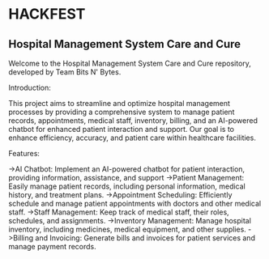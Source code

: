 # **HACKFEST**

## **Hospital Management System Care and Cure**

Welcome to the Hospital Management System Care and Cure repository, developed by Team Bits N' Bytes.

Introduction:

This project aims to streamline and optimize hospital management processes by providing a comprehensive system to manage patient records, appointments, medical staff, inventory, billing, and an AI-powered chatbot for enhanced patient interaction and support. Our goal is to enhance efficiency, accuracy, and patient care within healthcare facilities.

Features:

->AI Chatbot: Implement an AI-powered chatbot for patient interaction, providing information, assistance, and support
->Patient Management: Easily manage patient records, including personal information, medical history, and treatment plans.
->Appointment Scheduling: Efficiently schedule and manage patient appointments with doctors and other medical staff.
->Staff Management: Keep track of medical staff, their roles, schedules, and assignments.
->Inventory Management: Manage hospital inventory, including medicines, medical equipment, and other supplies.
->Billing and Invoicing: Generate bills and invoices for patient services and manage payment records.
